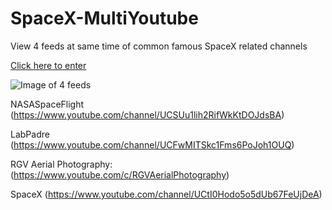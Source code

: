 # SpaceX-MultiYoutube

View 4 feeds at same time of common famous SpaceX related channels

[Click here to enter](https://elricdog.github.io/SpaceX-MultiYoutube/view.html)

![Image of 4 feeds](https://github.com/elricdog/SpaceX-MultiYoutube/sample1.png)

NASASpaceFlight
(https://www.youtube.com/channel/UCSUu1lih2RifWkKtDOJdsBA)

LabPadre
(https://www.youtube.com/channel/UCFwMITSkc1Fms6PoJoh1OUQ)

RGV Aerial Photography:
(https://www.youtube.com/c/RGVAerialPhotography)

SpaceX
(https://www.youtube.com/channel/UCtI0Hodo5o5dUb67FeUjDeA)
